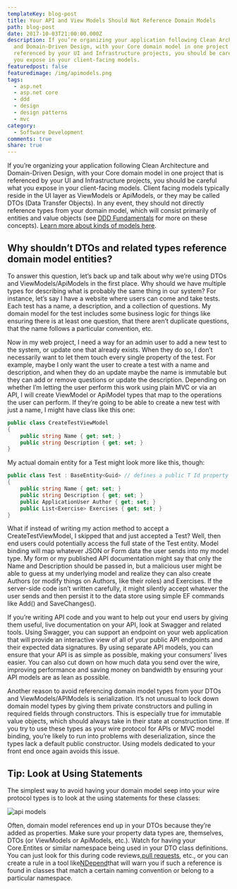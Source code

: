 ```yaml
---
templateKey: blog-post
title: Your API and View Models Should Not Reference Domain Models
path: blog-post
date: 2017-10-03T21:00:00.000Z
description: If you’re organizing your application following Clean Architecture
  and Domain-Driven Design, with your Core domain model in one project that is
  referenced by your UI and Infrastructure projects, you should be careful what
  you expose in your client-facing models.
featuredpost: false
featuredimage: /img/apimodels.png
tags:
  - asp.net
  - asp.net core
  - ddd
  - design
  - design patterns
  - mvc
category:
  - Software Development
comments: true
share: true
---
```

If you’re organizing your application following Clean Architecture and Domain-Driven Design, with your Core domain model in one project that is referenced by your UI and Infrastructure projects, you should be careful what you expose in your client-facing models. Client facing models typically reside in the UI layer as ViewModels or ApiModels, or they may be called DTOs (Data Transfer Objects). In any event, they should not directly reference types from your domain model, which will consist primarily of entities and value objects (see [DDD Fundamentals](https://www.pluralsight.com/courses/fundamentals-domain-driven-design) for more on these concepts). [Learn more about kinds of models here](http://deviq.com/kinds-of-models/).

## Why shouldn’t DTOs and related types reference domain model entities?

To answer this question, let’s back up and talk about why we’re using DTOs and ViewModels/ApiModels in the first place. Why should we have multiple types for describing what is probably the same thing in our system? For instance, let’s say I have a website where users can come and take tests. Each test has a name, a description, and a collection of questions. My domain model for the test includes some business logic for things like ensuring there is at least one question, that there aren’t duplicate questions, that the name follows a particular convention, etc.

Now in my web project, I need a way for an admin user to add a new test to the system, or update one that already exists. When they do so, I don’t necessarily want to let them touch every single property of the test. For example, maybe I only want the user to create a test with a name and description, and when they do an update maybe the name is immutable but they can add or remove questions or update the description. Depending on whether I’m letting the user perform this work using plain MVC or via an API, I will create ViewModel or ApiModel types that map to the operations the user can perform. If they’re going to be able to create a new test with just a name, I might have class like this one:

```csharp
public class CreateTestViewModel
{
    public string Name { get; set; }
    public string Description { get; set; }
}
```

My actual domain entity for a Test might look more like this, though:

```csharp
public class Test : BaseEntity<Guid> // defines a public T Id property
{
    public string Name { get; set; }
    public string Description { get; set; }
    public ApplicationUser Author { get; set; }
    public List<Exercise> Exercises { get; set; }
}
```

What if instead of writing my action method to accept a CreateTestViewModel, I skipped that and just accepted a Test? Well, then end users could potentially access the full state of the Test entity. Model binding will map whatever JSON or Form data the user sends into my model type. My form or my published API documentation might say that only the Name and Description should be passed in, but a malicious user might be able to guess at my underlying model and realize they can also create Authors (or modify things on Authors, like their roles) and Exercises. If the server-side code isn’t written carefully, it might silently accept whatever the user sends and then persist it to the data store using simple EF commands like Add() and SaveChanges().

If you’re writing API code and you want to help out your end users by giving them useful, live documentation on your API, look at Swagger and related tools. Using Swagger, you can support an endpoint on your web application that will provide an interactive view of all of your public API endpoints and their expected data signatures. By using separate API models, you can ensure that your API is as simple as possible, making your consumers’ lives easier. You can also cut down on how much data you send over the wire, improving performance and saving money on bandwidth by ensuring your API models are as lean as possible.

Another reason to avoid referencing domain model types from your DTOs and ViewModels/APIModels is serialization. It’s not unusual to lock down domain model types by giving them private constructors and pulling in required fields through constructors. This is especially true for immutable value objects, which should always take in their state at construction time. If you try to use these types as your wire protocol for APIs or MVC model binding, you’re likely to run into problems with deserialization, since the types lack a default public constructor. Using models dedicated to your front end once again avoids this issue.

## Tip: Look at Using Statements

The simplest way to avoid having your domain model seep into your wire protocol types is to look at the using statements for these classes:

![api models](/img/apimodels.png)

Often, domain model references end up in your DTOs because they’re added as properties. Make sure your property data types are, themselves, DTOs (or ViewModels or ApiModels, etc.). Watch for having your Core.Entites or similar namespace being used in your DTO class definitions. You can just look for this during code reviews,[pull requests](https://ardalis.com/github-pull-request-checklist), etc., or you can create a rule in a tool like[NDepend](https://www.ndepend.com/)that will warn you if such a reference is found in classes that match a certain naming convention or belong to a particular namespace.
